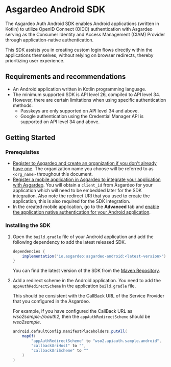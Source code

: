 <!--
 * Copyright (c) 2024, WSO2 LLC. (https://www.wso2.com).
 *
 * WSO2 LLC. licenses this file to you under the Apache License,
 * Version 2.0 (the "License"); you may not use this file except
 * in compliance with the License.
 * You may obtain a copy of the License at
 *
 *     http://www.apache.org/licenses/LICENSE-2.0
 *
 * Unless required by applicable law or agreed to in writing,
 * software distributed under the License is distributed on an
 * "AS IS" BASIS, WITHOUT WARRANTIES OR CONDITIONS OF ANY
 * KIND, either express or implied. See the License for the
 * specific language governing permissions and limitations
 * under the License.
-->

# Asgardeo Android SDK

The Asgardeo Auth Android SDK enables Android applications (written in Kotlin) to utilize OpenID Connect (OIDC) authentication with Asgardeo serving as the Consumer Identity and Access Management (CIAM) Provider through application-native authentication. 

This SDK assists you in creating custom login flows directly within the applications themselves, without relying on browser redirects, thereby prioritizing user experience.

## Requirements and recommendations

* An Android application written in Kotlin programming language.
* The minimum supported SDK is API level 26, compiled to API level 34. However, there are certain limitations when using specific authentication methods:
    * Passkeys are only supported on API level 34 and above.
    * Google authentication using the Credential Manager API is supported on API level 34 and above.

## Getting Started

### Prerequisites

- [Register to Asgardeo and create an organization if you don't already have one](https://wso2.com/asgardeo/docs/get-started/create-asgardeo-account/). The organization name you choose will be referred to as `<org_name>` throughout this document.
- [Register a mobile application in Asgardeo to integrate your application with Asgardeo](https://wso2.com/asgardeo/docs/guides/applications/register-mobile-app/). You will obtain a `client_id` from Asgardeo for your application which will need to be embedded later for the SDK integration. Also note the redirect URI that you used to create the application, this is also required for the SDK integration.
- In the created mobile application, go to the **Advanced** tab and [enable the application native authentication for your Android application](https://is.docs.wso2.com/en/latest/guides/authentication/add-application-native-login/#enable-app-native-authentication).

### Installing the SDK

1. Open the `build.gradle` file of your Android application and add the following dependency to add the latest released SDK.

    ```groovy
    dependencies {
        implementation("io.asgardeo:asgardeo-android:<latest-version>")
    }
    ```

    You can find the latest version of the SDK from the [Maven Repository](https://central.sonatype.com/artifact/io.asgardeo/asgardeo-android).

2. Add a redirect scheme in the Android application. You need to add the `appAuthRedirectScheme` in the application `build.gradle` file.

    This should be consistent with the CallBack URL of the Service Provider that you configured in the Asgardeo.

    For example, if you have configured the CallBack URL as *wso2sample://oauth2*, then the `appAuthRedirectScheme` should be *wso2sample*.

    ```groovy
    android.defaultConfig.manifestPlaceholders.putAll(
        mapOf(
            "appAuthRedirectScheme" to "wso2.apiauth.sample.android",
            "callbackUriHost" to "",
            "callbackUriScheme" to ""
        )
    )
    ```
